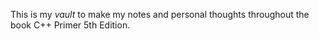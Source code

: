 This is my *vault* to make my notes and personal thoughts throughout the book C++ Primer 5th Edition.